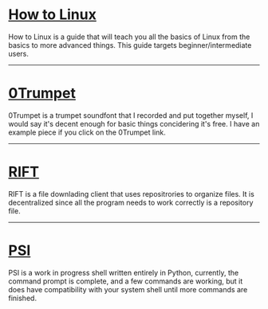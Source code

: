# <a href="howtolinux.html">How to Linux</a>

How to Linux is a guide that will teach you all the basics of Linux from the basics to more advanced things. This guide targets beginner/intermediate users.

<hr>

# <a href="0trumpet.html">0Trumpet</a>

0Trumpet is a trumpet soundfont that I recorded and put together myself, I would say it's decent enough for basic things concidering it's free. I have an example piece if you click on the 0Trumpet link.

<hr>

# <a href="https://openrift.github.io">RIFT</a>

RIFT is a file downlading client that uses repositrories to organize files. It is decentralized since all the program needs to work correctly is a repository file.

<hr>

# <a href="https://github.com/0hStormy/PSI">PSI</a>

PSI is a work in progress shell written entirely in Python, currently, the command prompt is complete, and a few commands are working, but it does have compatibility with your system shell until more commands are finished.